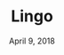 ---
date: April 9, 2018
title: Lingo
link: https://www.lingoapp.com/use-cases/design-system-manager/
image: images/tools/lingo.jpg
description: Lingo helps you build and share a design system that will empower your entire team to build better products and experiences faster.
tags:
- design
- sketch
type: Plugin

# ================================
# TOOLS CATEGORIES AVAILABLE
# ================================
# - design
# - development
# - documentation
# - frameworks
# - sketch
#   type: Plugin
#   type: Sketch File
# ================================
---